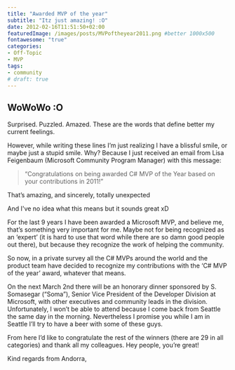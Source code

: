 ```yaml
---
title: "Awarded MVP of the year"
subtitle: "Itz just amazing! :O"
date: 2012-02-16T11:51:50+02:00
featuredImage: /images/posts/MVPoftheyear2011.png #better 1000x500
fontawesome: "true"
categories: 
- Off-Topic
- MVP
tags:
- community
# draft: true
---
```


## WoWoWo :O

Surprised. Puzzled. Amazed. These are the words that define better my current feelings.

However, while writing these lines I’m just realizing I have a blissful smile, or maybe just a stupid smile. Why? Because I just received an email from Lisa Feigenbaum (Microsoft Community Program Manager) with this message:

> “Congratulations on being awarded C# MVP of the Year based on your contributions in 2011!”

That’s amazing, and sincerely, totally unexpected

And I've no idea what this means but it sounds great xD

For the last 9 years I have been awarded a Microsoft MVP, and believe me, that’s something very important for me. Maybe not for being recognized as an ‘expert’ (it is hard to use that word while there are so damn good people out there), but because they recognize the work of helping the community.

So now, in a private survey all the C# MVPs around the world and the product team have decided to recognize my contributions with the ‘C# MVP of the year’ award, whatever that means.

On the next March 2nd there will be an honorary dinner sponsored by S. Somasegar (“Soma”), Senior Vice President of the Developer Division at Microsoft, with other executives and community leads in the division. Unfortunately, I won’t be able to attend because I come back from Seattle the same day in the morning. Nevertheless I promise you while I am in Seattle I’ll try to have a beer with some of these guys.

From here I’d like to congratulate the rest of the winners (there are 29 in all categories) and thank all my colleagues. Hey people, you’re great!

Kind regards from Andorra,

